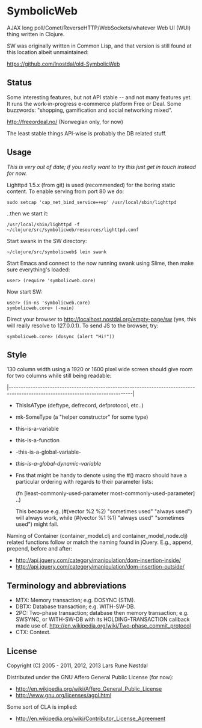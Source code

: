 # SymbolicWeb

AJAX long poll/Comet/ReverseHTTP/WebSockets/whatever Web UI (WUI) thing written in Clojure.

SW was originally written in Common Lisp, and that version is still found at this location albeit unmaintained:

  https://github.com/lnostdal/old-SymbolicWeb



## Status

Some interesting features, but not API stable -- and not many features yet.
It runs the work-in-progress e-commerce platform Free or Deal. Some buzzwords: "shopping, gamification and social networking
mixed".

  http://freeordeal.no/ (Norwegian only, for now)


The least stable things API-wise is probably the DB related stuff.



## Usage

*This is very out of date; if you really want to try this just get in touch instead for now.*


Lighttpd 1.5.x (from git) is used (recommended) for the boring static content. To enable serving from port 80 we do:

    sudo setcap 'cap_net_bind_service=+ep' /usr/local/sbin/lighttpd


..then we start it:

    /usr/local/sbin/lighttpd -f ~/clojure/src/symbolicweb/resources/lighttpd.conf


Start swank in the SW directory:

    ~/clojure/src/symbolicweb$ lein swank


Start Emacs and connect to the now running swank using Slime, then make sure everything's loaded:

    user> (require 'symbolicweb.core)


Now start SW:

    user> (in-ns 'symbolicweb.core)
    symbolicweb.core> (-main)


Direct your browser to http://localhost.nostdal.org/empty-page/sw (yes, this will really resolve to 127.0.0.1). To send JS to the
browser, try:

    symbolicweb.core> (dosync (alert "Hi!"))




## Style

130 column width using a 1920 or 1600 pixel wide screen should give room for two columns while still being readable:

|---------------------------------------------------------------------------------------------------------------------------------|


* ThisIsAType   (deftype, defrecord, defprotocol, etc..)
* mk-SomeType   (a "helper constructor" for some type)
* this-is-a-variable
* this-is-a-function
* -this-is-a-global-variable-
* *this-is-a-global-dynamic-variable*
* Fns that might be handy to denote using the #() macro should have a particular ordering with regards to their parameter lists:

    (fn [least-commonly-used-parameter most-commonly-used-parameter] ..)


  This because e.g. (#(vector %2 %2) "sometimes used" "always used") will always work,
  while (#(vector %1 %1) "always used" "sometimes used") might fail.


Naming of Container (container_model.clj and container_model_node.clj) related functions follow or match the naming
found in jQuery. E.g., append, prepend, before and after:

* http://api.jquery.com/category/manipulation/dom-insertion-inside/
* http://api.jquery.com/category/manipulation/dom-insertion-outside/




## Terminology and abbreviations

* MTX: Memory transaction; e.g. DOSYNC (STM).
* DBTX: Database transaction; e.g. WITH-SW-DB.
* 2PC: Two-phase transaction; database then memory transaction; e.g. SWSYNC, or WITH-SW-DB with its HOLDING-TRANSACTION callback
  made use of. http://en.wikipedia.org/wiki/Two-phase_commit_protocol
* CTX: Context.



## License

Copyright (C) 2005 - 2011, 2012, 2013 Lars Rune Nøstdal

Distributed under the GNU Affero General Public License (for now):

* http://en.wikipedia.org/wiki/Affero_General_Public_License
* http://www.gnu.org/licenses/agpl.html

Some sort of CLA is implied:

* http://en.wikipedia.org/wiki/Contributor_License_Agreement
